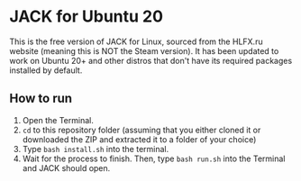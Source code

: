 # JACK for Ubuntu 20
This is the free version of JACK for Linux, sourced from the HLFX.ru website (meaning this is NOT the Steam version). It has been updated to work on Ubuntu 20+ and other distros that don't have its required packages installed by default.

## How to run
1. Open the Terminal.
2. `cd` to this repository folder (assuming that you either cloned it or downloaded the ZIP and extracted it to a folder of your choice)
3. Type `bash install.sh` into the terminal.
4. Wait for the process to finish. Then, type `bash run.sh` into the Terminal and JACK should open.
